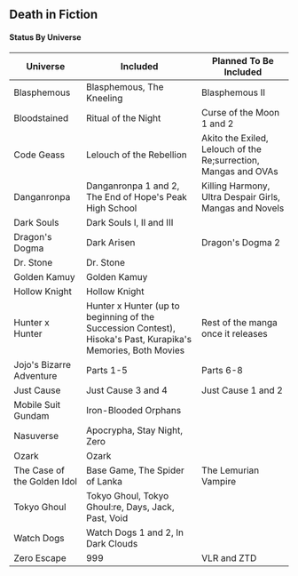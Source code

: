 ## Death in Fiction

#### Status By Universe

| Universe | Included | Planned To Be Included |
|---|---|---|
| Blasphemous | Blasphemous, The Kneeling | Blasphemous II |
| Bloodstained | Ritual of the Night | Curse of the Moon 1 and 2 |
| Code Geass | Lelouch of the Rebellion | Akito the Exiled, Lelouch of the Re;surrection, Mangas and OVAs |
| Danganronpa | Danganronpa 1 and 2, The End of Hope's Peak High School | Killing Harmony, Ultra Despair Girls, Mangas and Novels |
| Dark Souls | Dark Souls I, II and III |  |
| Dragon's Dogma | Dark Arisen | Dragon's Dogma 2 |
| Dr. Stone | Dr. Stone |  |
| Golden Kamuy | Golden Kamuy |  |
| Hollow Knight | Hollow Knight |  |
| Hunter x Hunter | Hunter x Hunter (up to beginning of the Succession Contest), Hisoka's Past, Kurapika's Memories, Both Movies | Rest of the manga once it releases |
| Jojo's Bizarre Adventure | Parts 1-5 | Parts 6-8 |
| Just Cause | Just Cause 3 and 4 | Just Cause 1 and 2 |
| Mobile Suit Gundam | Iron-Blooded Orphans |  |
| Nasuverse | Apocrypha, Stay Night, Zero |  |
| Ozark | Ozark |  |
| The Case of the Golden Idol | Base Game, The Spider of Lanka | The Lemurian Vampire |
| Tokyo Ghoul | Tokyo Ghoul, Tokyo Ghoul:re, Days, Jack, Past, Void |  |
| Watch Dogs | Watch Dogs 1 and 2, In Dark Clouds |  |
| Zero Escape | 999 | VLR and ZTD |